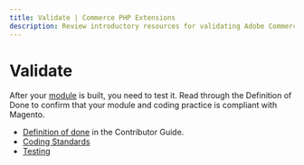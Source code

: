 ```yaml
---
title: Validate | Commerce PHP Extensions
description: Review introductory resources for validating Adobe Commerce and Magento Open Source components.
---
```


# Validate

After your [module](https://glossary.magento.com/module) is built, you need to test it. Read through the Definition of Done to confirm that your module and coding practice is compliant with Magento.

*  [Definition of done](https://developer.adobe.com/commerce/contributor/guides/code-contributions/definition-of-done/) in the Contributor Guide.
*  [Coding Standards](../../coding-standards/index.md)
*  [Testing](../validate/test-component.md)
